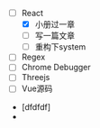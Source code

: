 
- [ ] React
	- [x] 小册过一章
	- [ ] 写一篇文章
	- [ ] 重构下system
- [ ] Regex
- [ ] Chrome Debugger
- [ ] Threejs
- [ ] Vue源码
- [dfdfdf]
- 



